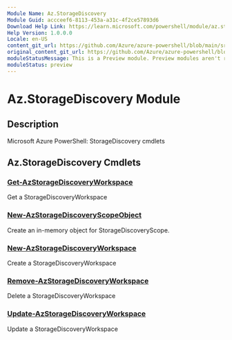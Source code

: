 ```yaml
---
Module Name: Az.StorageDiscovery
Module Guid: accceef6-8113-453a-a31c-4f2ce57893d6
Download Help Link: https://learn.microsoft.com/powershell/module/az.storagediscovery
Help Version: 1.0.0.0
Locale: en-US
content_git_url: https://github.com/Azure/azure-powershell/blob/main/src/StorageDiscovery/StorageDiscovery/help/Az.StorageDiscovery.md
original_content_git_url: https://github.com/Azure/azure-powershell/blob/main/src/StorageDiscovery/StorageDiscovery/help/Az.StorageDiscovery.md
moduleStatusMessage: This is a Preview module. Preview modules aren't recommended for use in production environments. For more information, see https://aka.ms/azps-refstatus.
moduleStatus: preview
---
```


# Az.StorageDiscovery Module
## Description
Microsoft Azure PowerShell: StorageDiscovery cmdlets

## Az.StorageDiscovery Cmdlets
### [Get-AzStorageDiscoveryWorkspace](Get-AzStorageDiscoveryWorkspace.md)
Get a StorageDiscoveryWorkspace

### [New-AzStorageDiscoveryScopeObject](New-AzStorageDiscoveryScopeObject.md)
Create an in-memory object for StorageDiscoveryScope.

### [New-AzStorageDiscoveryWorkspace](New-AzStorageDiscoveryWorkspace.md)
Create a StorageDiscoveryWorkspace

### [Remove-AzStorageDiscoveryWorkspace](Remove-AzStorageDiscoveryWorkspace.md)
Delete a StorageDiscoveryWorkspace

### [Update-AzStorageDiscoveryWorkspace](Update-AzStorageDiscoveryWorkspace.md)
Update a StorageDiscoveryWorkspace

